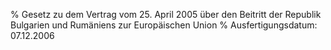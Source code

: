 % Gesetz zu dem Vertrag vom 25. April 2005 über den Beitritt der Republik Bulgarien und Rumäniens zur Europäischen Union
% Ausfertigungsdatum: 07.12.2006
 